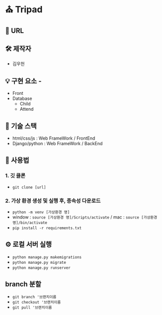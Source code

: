 # ⛪ Tripad

## 👏 URL

## 🛠 제작자

- 김우헌

## 💡 구현 요소 -

- Front
- Database
  - Child
  - Attend

## 🧱 기술 스택

- html/css/js : Web FrameWork / FrontEnd
- Django/python : Web FrameWork / BackEnd

## 📖 사용법

### 1. 깃 클론

- `git clone [url]`

### 2. 가상 환경 생성 및 실행 후, 종속성 다운로드

- `python -m venv [가상환경 명]`
- window : `source [가상환경 명]/Scripts/activate` / mac : `source [가상환경 명]/bin/activate`
- `pip install -r requirements.txt`

## ⚙️ 로컬 서버 실행

- `python manage.py makemigrations`
- `python manage.py migrate`
- `python manage.py runserver`

## branch 분할

- `git branch '브랜치이름`
- `git checkout '브랜치이름`
- `git pull '브랜치이름`
